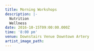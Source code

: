 ```yaml
---
title: Morning Workshops
description: |-
  Nutrition
  Wellness
date: 2016-10-15T09:00:00.000Z
time: '8:00 pm'
venue: Downstairs Venue Downtown Artery
artist_image_path:
---
```



